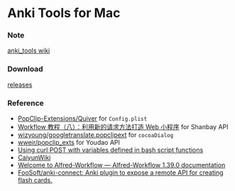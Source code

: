 Anki Tools for Mac
===

### Note

[anki_tools wiki](https://github.com/cdpath/anki_tools/wiki)


### Download

[releases](https://github.com/cdpath/anki_tools/releases)


### Reference

- [PopClip-Extensions/Quiver](https://github.com/pilotmoon/PopClip-Extensions/tree/0ea8420c1f2cc40da888d092e4a946c7ab0c50b4/source/Quiver)  for `Config.plist`
- [Workflow 教程（八）：利用新的请求方法打造 Web 小程序](https://sspai.com/post/35857) for Shanbay API
- [wizyoung/googletranslate.popclipext](https://github.com/wizyoung/googletranslate.popclipext) for `cocoaDialog`
- [wweir/popclip_exts](https://github.com/wweir/popclip_exts) for Youdao API
- [Using curl POST with variables defined in bash script functions](https://stackoverflow.com/a/17032673)
- [CaiyunWiki](https://open.caiyunapp.com/Main_Page)
- [Welcome to Alfred-Workflow — Alfred-Workflow 1.39.0 documentation](http://www.deanishe.net/alfred-workflow/index.html)
- [FooSoft/anki-connect: Anki plugin to expose a remote API for creating flash cards.](https://github.com/FooSoft/anki-connect)
